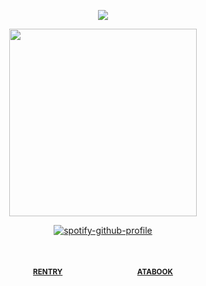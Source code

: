 <div align="center"> 
  
![](https://komarev.com/ghpvc/?username=vampiresoul&color=bbd7c6&label=ꔫ)

<p align="center"> <img width="300" src="https://file.garden/Zx4tbq1Z7kthgAaN/mizisua.jpeg">

<div align="center"> 

[![spotify-github-profile](https://spotify-github-profile.kittinanx.com/api/view?uid=z0ocz59axjs7okg9a1ugo6j05&cover_image=true&theme=novatorem&show_offline=false&background_color=121212&interchange=false&bar_color=9f6f6f&bar_color_cover=true)](https://github.com/kittinan/spotify-github-profile)

⠀⠀

<div align="center"> 
 
<sub>[**RENTRY**](https://rentry.co/VlLTRUM)⠀⠀⠀⠀⠀⠀<img width="17" src="https://files.catbox.moe/sorwap.gif">⠀⠀⠀⠀⠀⠀[**ATABOOK**](https://soulripper.atabook.org/)</sub>
